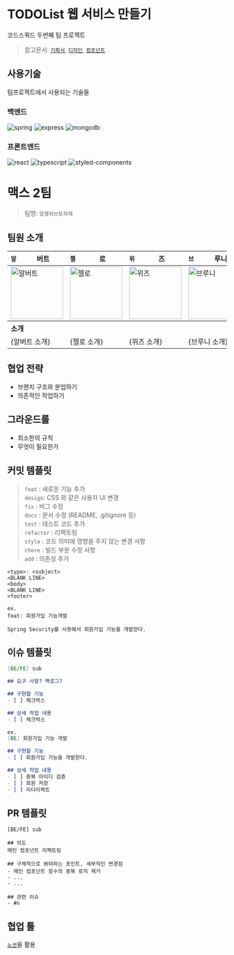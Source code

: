 # TODOList 웹 서비스 만들기
코드스쿼드 두번째 팀 프로젝트
> 참고문서: 
[`기획서`](https://www.figma.com/file/rZj3nEFS0CJaIKYgDR7iul/FE_%ED%88%AC%EB%91%90%EB%A6%AC%EC%8A%A4%ED%8A%B8?type=design&node-id=11231-2670&mode=design&t=l7sAS3qIlsEkzris-4), [`디자인`](https://www.figma.com/file/rZj3nEFS0CJaIKYgDR7iul/FE_TODO-List?type=design&node-id=100%3A58&mode=design&t=l7sAS3qIlsEkzris-1), [`컴포넌트`](https://www.figma.com/file/rZj3nEFS0CJaIKYgDR7iul/FE_TODO-List?type=design&node-id=11234%3A15479&mode=design&t=l7sAS3qIlsEkzris-1)

## 사용기술
팀프로젝트에서 사용되는 기술들

### 백엔드
<img src="https://img.shields.io/badge/Spring%20Boot-6DB33F.svg?style=for-the-badge&logo=Spring-Boot&logoColor=white" alt="spring"> <img src="https://img.shields.io/badge/Express-000000.svg?style=for-the-badge&logo=Express&logoColor=white" alt="express"> <img src="https://img.shields.io/badge/MongoDB-47A248.svg?style=for-the-badge&logo=MongoDB&logoColor=white" alt="mongodb">

### 프론트엔드
<img src="https://img.shields.io/badge/React-61DAFB.svg?style=for-the-badge&logo=React&logoColor=black" alt="react" /> <img src="https://img.shields.io/badge/TypeScript-3178C6.svg?style=for-the-badge&logo=TypeScript&logoColor=white" alt="typescript"> <img src="https://img.shields.io/badge/styledcomponents-DB7093.svg?style=for-the-badge&logo=styled-components&logoColor=white" alt="styled-components">

# 맥스 2팀
> 팀명: `알젤위브토하제`
## 팀원 소개
<table>
  <thead>
    <tr>
      <th width="12">
        <code>알</code>
      </th>
      <th>
        버트
      </th>
      <th width="12">
        <code>젤</code>
      </th>
      <th>
        로
      </th>
      <th width="12">
        <code>위</code>
      </th>
      <th>
        즈
      </th>
      <th width="12">
        <code>브</code>
      </th>
      <th>
        루니
      </th>
      <th width="12">
        <code>토</code>
      </th>
      <th>
        미
      </th>
      <th width="12">
        <code>하</code>
      </th>
      <th>
        나
      </th>
      <th width="12">
        <code>제</code>
      </th>
      <th>
        패토
      </th>
    </tr>
  </thead>
  <tbody>
    <tr>
      <td colspan="2">
        <img src="https://github.com/todolist-team2/todo-max/assets/54755633/4178037d-8ed4-41d4-b20c-ea29db9d3a51" width="120" alt="알버트">
      </td>
      <td colspan="2">
        <img src="https://github.com/todolist-team2/todo-max/assets/54755633/6efea944-0bc9-4032-9d63-ebb687c3e37e" width="120" alt="젤로">
      </td>
      <td colspan="2">
        <img src="https://github.com/todolist-team2/todo-max/assets/54755633/2b051119-e256-46c8-bf6c-28f8e9b35f54" width="120" alt="위즈">
      </td>
      <td colspan="2">
        <img src="https://github.com/todolist-team2/todo-max/assets/54755633/ab80ad14-2841-48e8-af43-ff02727474ca" width="120" alt="브루니">
      </td>
      <td colspan="2">
        <img src="https://github.com/todolist-team2/todo-max/assets/54755633/d71c2731-f490-4d44-8f3d-a04740ba162c" width="120" alt="토미">
      </td>
      <td colspan="2">
        <img src="https://github.com/todolist-team2/todo-max/assets/54755633/8ac44167-70e6-46ef-b5da-9ef4e953ac2c" width="120" alt="하">
      </td>
      <td colspan="2">
        <img src="https://github.com/todolist-team2/todo-max/assets/54755633/3025641f-e91f-47af-90f3-fc2a09b941b0" width="120" alt="제페토">
      </td>
    </tr>
    <tr>
      <th colspan="14" align="left">
        소개
      </th>
    </tr>
    <tr>
      <td colspan="2" width="120">
        {알버트 소개}
      </td>
      <td colspan="2" width="120">
        {젤로 소개}
      </td>
      <td colspan="2" width="120">
        {위즈 소개}
      </td>
      <td colspan="2" width="120">
        {브루니 소개}
      </td>
      <td colspan="2" width="120">
        {토미 소개}
      </td>
      <td colspan="2" width="120">
        {하나 소개}
      </td>
      <td colspan="2" width="120">
        {제패토 소개}
      </td>
    </tr>
  </tbody>
</table>

## 협업 전략
- 브랜치 구조와 분업하기
- 의존적인 작업하기

## 그라운드룰
- 최소한의 규칙
- 무엇이 필요한가

## 커밋 템플릿
> `feat` : 새로운 기능 추가  
> `design`: CSS 와 같은 사용자 UI 변경  
> `fix` : 버그 수정  
> `docs` : 문서 수정 (README, .gitignore 등)  
> `test` : 테스트 코드 추가  
> `refactor` : 리팩토링  
> `style` : 코드 의미에 영향을 주지 않는 변경 사항  
> `chore` : 빌드 부분 수정 사항  
> `add` : 의존성 추가  
```
<type>: <subject>
<BLANK LINE>
<body>
<BLANK LINE>
<footer>

ex.
feat: 회원가입 기능개발

Spring Security를 사용해서 회원가입 기능을 개발한다.
```

## 이슈 템플릿
```md
[BE/FE] sub

## 요구 사항? 백로그?

## 구현할 기능
- [ ] 체크박스

## 상세 작업 내용
- [ ] 체크박스

ex.
[BE] 회원가입 기능 개발

## 구현할 기능
- [ ] 회원가입 기능을 개발한다.

## 상세 작업 내용
- [ ] 중복 아이디 검증
- [ ] 회원 저장
- [ ] 리다이렉트
```
## PR 템플릿
```
[BE/FE] sub

## 의도 
메인 컴포넌트 리팩토링

## 구체적으로 봐야하는 포인트, 세부적인 변경점
- 메인 컴포넌트 함수의 중복 로직 제거
- ...
- ...

## 관련 이슈
- #n
```

## 협업 툴
[`노션`](https://www.notion.so/hyokikomori/2b80a0f353ec4a498eefc14d2c8c713a)을 활용
